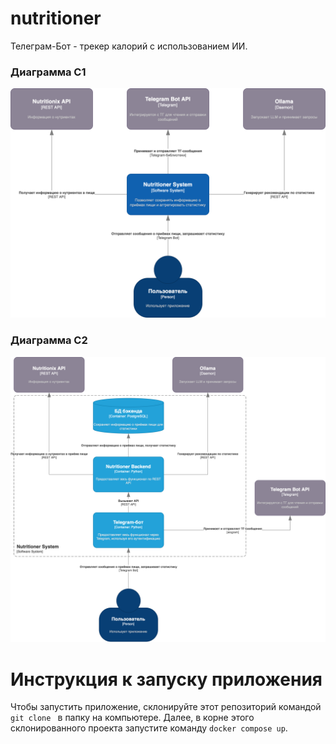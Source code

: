 # nutritioner 

Телеграм-Бот - трекер калорий с использованием ИИ. 

### Диаграмма C1 
![Диаграмма C1](docs/nutritioner-c1.png)

### Диаграмма C2 
![Диаграмма C2](docs/nutritioner-c2.png)

# Инструкция к запуску приложения

Чтобы запустить приложение, склонируйте этот репозиторий командой ```git clone ``` в папку на компьютере. Далее, в корне этого склонированного проекта запустите команду ```docker compose up```.
